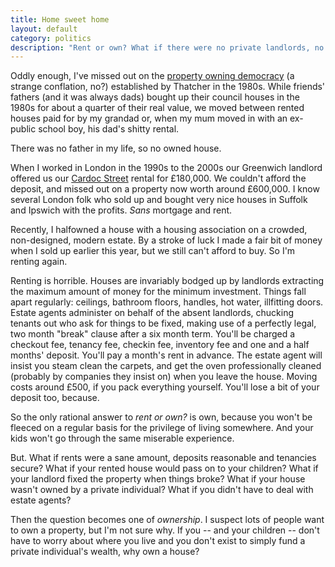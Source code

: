 ```yaml
---
title: Home sweet home
layout: default
category: politics
description: "Rent or own? What if there were no private landlords, no extortionate rents and no blame, two month break clauses in the world? Why bother owning then?"
---
```


Oddly enough, I've missed out on the [property owning democracy](https://www.theguardian.com/society/2014/apr/06/margaret-thatcher-britains-obsession-property-right-to-buy) (a strange conflation, no?) established by Thatcher in the 1980s. While friends' fathers (and it was always dads) bought up their council houses in the 1980s for about a quarter of their real value, we moved between rented houses paid for by my grandad or, when my mum moved in with an ex-public school boy, his dad's shitty rental.

There was no father in my life, so no owned house.

When I worked in London in the 1990s to the 2000s our Greenwich landlord offered us our [Cardoc Street](https://www.google.co.uk/maps/place/Caradoc+St,+London+SE10+9AG/@51.4858782,0.0006793,17z/data=!3m1!4b1!4m5!3m4!1s0x47d8a827a8e72e83:0x41c9f43bbeda48dd!8m2!3d51.4858782!4d0.0028733) rental for &pound;180,000. We couldn't afford the deposit, and missed out on a property now worth around &pound;600,000. I know several London folk who sold up and bought very nice houses in Suffolk and Ipswich with the profits. <i>Sans</i> mortgage and rent.

Recently, I halfowned a house with a housing association on a crowded, non-designed, modern estate. By a stroke of luck I made a fair bit of money when I sold up earlier this year, but we still can't afford to buy. So I'm renting again.

Renting is horrible. Houses are invariably bodged up by landlords extracting the maximum amount of money for the minimum investment. Things fall apart regularly: ceilings, bathroom floors, handles, hot water, illfitting doors. Estate agents administer on behalf of the absent landlords, chucking tenants out who ask for things to be fixed, making use of a perfectly legal, two month "break" clause after a six month term. You'll be charged a checkout fee, tenancy fee, checkin fee, inventory fee and one and a half months' deposit. You'll pay a month's rent in advance. The estate agent will insist you steam clean the carpets, and get the oven professionally cleaned (probably by companies they insist on) when you leave the house. Moving costs around &pound;500, if you pack everything yourself. You'll lose a bit of your deposit too, because.

So the only rational answer to _rent or own?_ is own, because you won't be fleeced on a regular basis for the privilege of living somewhere. And your kids won't go through the same miserable experience.

But. What if rents were a sane amount, deposits reasonable and tenancies secure? What if your rented house would pass on to your children? What if your landlord fixed the property when things broke? What if your house wasn't owned by a private individual? What if you didn't have to deal with estate agents?

Then the question becomes one of _ownership_. I suspect lots of people want to own a property, but I'm not sure why. If you -- and your children -- don't have to worry about where you live and you don't exist to simply fund a private individual's wealth, why own a house?
